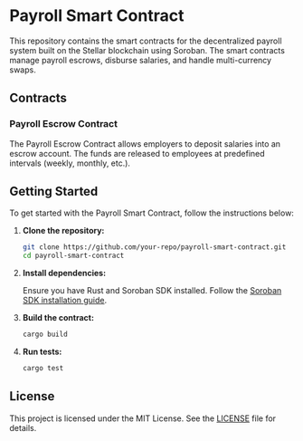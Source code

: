 # Payroll Smart Contract

This repository contains the smart contracts for the decentralized payroll system built on the Stellar blockchain using Soroban. The smart contracts manage payroll escrows, disburse salaries, and handle multi-currency swaps.

## Contracts

### Payroll Escrow Contract

The Payroll Escrow Contract allows employers to deposit salaries into an escrow account. The funds are released to employees at predefined intervals (weekly, monthly, etc.).


## Getting Started

To get started with the Payroll Smart Contract, follow the instructions below:

1. **Clone the repository:**

   ```bash
   git clone https://github.com/your-repo/payroll-smart-contract.git
   cd payroll-smart-contract
   ```

2. **Install dependencies:**

   Ensure you have Rust and Soroban SDK installed. Follow the [Soroban SDK installation guide](https://soroban.stellar.org/docs/getting-started/installation).

3. **Build the contract:**

   ```bash
   cargo build
   ```

4. **Run tests:**

   ```bash
   cargo test
   ```

## License

This project is licensed under the MIT License. See the [LICENSE](LICENSE) file for details.
```` ▋